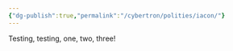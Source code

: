 ```yaml
---
{"dg-publish":true,"permalink":"/cybertron/polities/iacon/"}
---
```

  
Testing, testing, one, two, three! 

